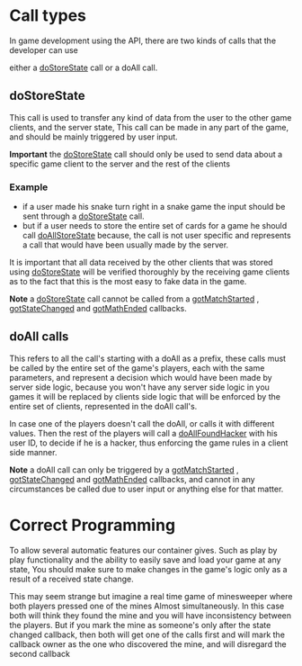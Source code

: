 # Call types #

In game development using the API, there are two kinds of calls that the developer can use

either a [doStoreState](doStoreState.md) call or a doAll call.

## doStoreState ##

This call is used to transfer any kind of data from the user to the other game clients, and the server state,
This call can be made in any part of the game, and should be mainly triggered by user input.

**Important** the [doStoreState](doStoreState.md) call should only be used to send data about a specific game client to the server and the rest of the clients

### Example ###

  * if a user made his snake turn right in a snake game the input should be sent through a [doStoreState](doStoreState.md) call.
  * but if a user needs to store the entire set of cards for a game he should call [doAllStoreState](doAllStoreState.md) because, the call is not user specific and represents a call that would have been usually made by the server.

It is important that all data received by the other clients that was stored using [doStoreState](doStoreState.md) will be verified thoroughly by the receiving
game clients as to the fact that this is the most easy to fake data in the game.

**Note** a [doStoreState](doStoreState.md) call cannot be called from a [gotMatchStarted](gotMatchStarted.md) , [gotStateChanged](gotStateChanged.md) and [gotMathEnded](gotMathEnded.md) callbacks.

## doAll calls ##

This refers to all the call's starting with a doAll as a prefix, these calls must be called by the entire set of the game's players,
each with the same parameters, and represent a decision which would have been made by server side logic, because you won't have any server side logic in you games
it will be replaced by clients side logic that will be enforced by the entire set of clients, represented in the doAll call's.

In case one of the players doesn't call the doAll, or calls it with different values.
Then the rest of the players will call a [doAllFoundHacker](doAllFoundHacker.md) with his user ID, to decide if he is a hacker,
thus enforcing the game rules in a client side manner.

**Note** a doAll call can only be triggered by a [gotMatchStarted](gotMatchStarted.md) , [gotStateChanged](gotStateChanged.md) and [gotMathEnded](gotMathEnded.md) callbacks,
and cannot in any circumstances be called due to user input or anything else for that matter.

# Correct Programming #

To allow several automatic features our container gives.
Such as play by play functionality and the ability to easily save and load your game at any state,
You should make sure to make changes in the game's logic only as a result of a received state change.

This may seem strange but imagine a real time game of minesweeper where both players pressed one of the mines
Almost simultaneously.
In this case both will think they found the mine and you will have inconsistency between the players.
But if you mark the mine as someone's only after the state changed callback, then both will get one of the calls first
and will mark the callback owner as the one who discovered the mine, and will disregard the second callback
